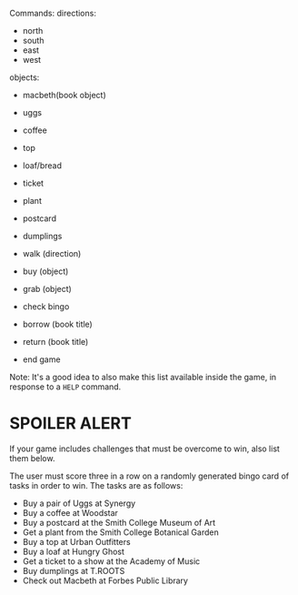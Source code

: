 Commands:
directions: 
- north 
- south 
- east 
- west

objects:
- macbeth(book object)
- uggs 
- coffee
- top 
- loaf/bread
- ticket
- plant 
- postcard 
- dumplings

- walk (direction)
- buy (object)
- grab (object)
- check bingo
- borrow (book title)
- return (book title)
- end game

Note:  It's a good idea to also make this list available inside the game, in response to a `HELP` command.


# SPOILER ALERT

If your game includes challenges that must be overcome to win, also list them below.

The user must score three in a row on a randomly generated bingo card of tasks in order to win. The tasks are as follows:
- Buy a pair of Uggs at Synergy
- Buy a coffee at Woodstar
- Buy a postcard at the Smith College Museum of Art
- Get a plant from the Smith College Botanical Garden
- Buy a top at Urban Outfitters
- Buy a loaf at Hungry Ghost
- Get a ticket to a show at the Academy of Music
- Buy dumplings at T.ROOTS
- Check out Macbeth at Forbes Public Library

